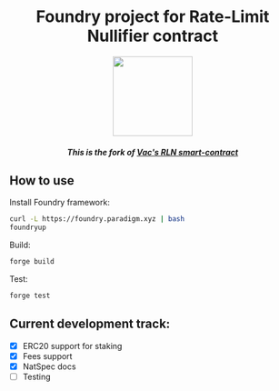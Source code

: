 <h1 align=center>Foundry project for Rate-Limit Nullifier contract</h1>

<p align="center">
    <img src="https://github.com/Rate-Limiting-Nullifier/rln-contract/workflows/Tests/badge.svg" width="140">
</p>

<h4 align=center><i>This is the fork of <a href="https://github.com/vacp2p/rln-contract">Vac's RLN smart-contract</a></i></h4>

## How to use

Install Foundry framework:
```bash
curl -L https://foundry.paradigm.xyz | bash
foundryup
```

Build:
```bash
forge build
```

Test:
```bash
forge test
```

## Current development track:
* [X] ERC20 support for staking
* [X] Fees support
* [X] NatSpec docs
* [ ] Testing
